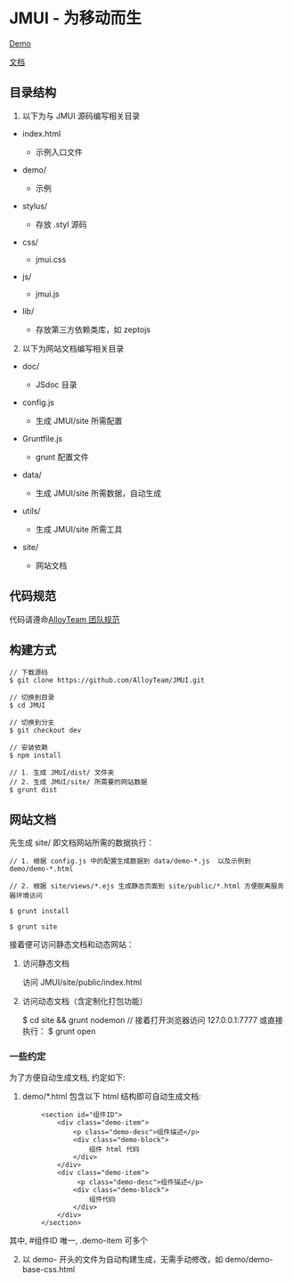# JMUI - 为移动而生
    

[Demo](http://alloyteam.github.io/JMUI/index.html)

[文档](http://alloyteam.github.io/JMUI/site/public/)

## 目录结构

1. 以下为与 JMUI 源码编写相关目录

- index.html
    + 示例入口文件

- demo/
    + 示例

- stylus/
    + 存放 .styl 源码

- css/
   + jmui.css

- js/
   + jmui.js

- lib/
   + 存放第三方依赖类库，如 zeptojs


2. 以下为网站文档编写相关目录

- doc/
  + JSdoc 目录

- config.js
  + 生成 JMUI/site 所需配置

- Gruntfile.js
  + grunt 配置文件

- data/
  + 生成 JMUI/site 所需数据，自动生成

- utils/
  + 生成 JMUI/site 所需工具

- site/
    + 网站文档



## 代码规范

代码请遵命[AlloyTeam 团队规范](http://alloyteam.github.io/code-guide/#css)

## 构建方式
    
    // 下载源码
    $ git clone https://github.com/AlloyTeam/JMUI.git

    // 切换到目录
    $ cd JMUI

    // 切换到分支
    $ git checkout dev

    // 安装依赖
    $ npm install 

    // 1. 生成 JMUI/dist/ 文件夹
    // 2. 生成 JMUI/site/ 所需要的网站数据
    $ grunt dist



## 网站文档

先生成 site/ 即文档网站所需的数据执行：

    // 1. 根据 config.js 中的配置生成数据到 data/demo-*.js  以及示例到 demo/demo-*.html

    // 2. 根据 site/views/*.ejs 生成静态页面到 site/public/*.html 方便脱离服务器环境访问

    $ grunt install

    $ grunt site

接着便可访问静态文档和动态网站：

1. 访问静态文档

    访问 JMUI/site/public/index.html


2. 访问动态文档（含定制化打包功能）

    $ cd site && grunt nodemon
    // 接着打开浏览器访问 127.0.0.1:7777 或直接执行：
    $ grunt open


### 一些约定

为了方便自动生成文档, 约定如下:

1. demo/*.html 包含以下 html 结构即可自动生成文档:

```
        <section id="组件ID">
            <div class="demo-item">
                <p class="demo-desc">组件描述</p>
                <div class="demo-block">
                    组件 html 代码
                </div>
            </div>
            <div class="demo-item">
                 <p class="demo-desc">组件描述</p>
                <div class="demo-block">
                    组件代码
                </div>
            </div>
        </section>
```

其中, #组件ID 唯一, .demo-item 可多个

2. 以 demo- 开头的文件为自动构建生成，无需手动修改，如 demo/demo-base-css.html






